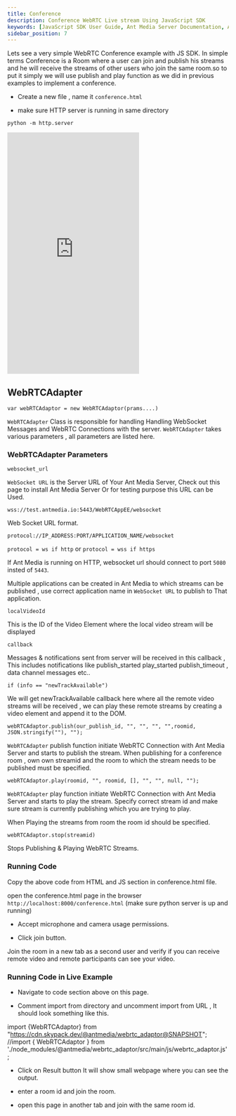 ```yaml
---
title: Conference
description: Conference WebRTC Live stream Using JavaScript SDK 
keywords: [JavaScript SDK User Guide, Ant Media Server Documentation, Ant Media Server Tutorials]
sidebar_position: 7
---
```


Lets see a very simple WebRTC Conference example with JS SDK.
In simple terms Conference is a Room where a user can join and publish his streams and he will receive the streams of other users who join the same room.so to put it simply we will use publish and play function as we did in previous examples to implement a conference.

- Create a new file , name it `conference.html`

- make sure HTTP server is running in same directory

```
python -m http.server
```

<iframe height="550" style={{ width: '100%' }}  scrolling="no" title="Conference" src="https://codepen.io/USAMAWIZARD/embed/JoPzLgX?default-tab=js&editable=true" frameborder="no" loading="lazy" allowtransparency="true" allowfullscreen="true">
  See the Pen <a href="https://codepen.io/USAMAWIZARD/pen/JoPzLgX">
  Conference</a> by USAMA (<a href="https://codepen.io/USAMAWIZARD">@USAMAWIZARD</a>)
  on <a href="https://codepen.io">CodePen</a>.
</iframe>

## WebRTCAdapter

```
var webRTCAdaptor = new WebRTCAdaptor(prams....)
```

`WebRTCAdapter` Class is responsible for handling Handling WebSocket Messages and WebRTC Connections with the server.
`WebRTCAdapter` takes various parameters , all parameters are listed here. 

### WebRTCAdapter Parameters

```
websocket_url
```

`WebSocket URL` is the Server URL of Your Ant Media Server, Check out this page to install Ant Media Server Or for testing purpose this URL can be Used. 

`wss://test.antmedia.io:5443/WebRTCAppEE/websocket`

Web Socket URL format.
```
protocol://IP_ADDRESS:PORT/APPLICATION_NAME/websocket
```

`protocol = ws if http` or
`protocol = wss if https`

If Ant Media is running on HTTP, websocket url should connect to port `5080` insted of `5443`.

Multiple applications can be created in Ant Media to which streams can be published , use correct application name in `WebSocket URL` to publish to That application.

```
localVideoId
```

This is the ID of the Video Element where the local video stream will be displayed

```
callback
```

Messages & notifications sent from server will be received in this callback , This includes notifications like publish_started play_started publish_timeout , data channel messages etc..

 `if (info == "newTrackAvailable")` 

We will get newTrackAvailable callback here where all the remote video streams will be received , we can play these remote streams by creating a video element and append it to the DOM.

```
webRTCAdaptor.publish(our_publish_id, "", "", "", "",roomid, JSON.stringify(""), "");
```

 `WebRTCAdapter` publish function initiate  WebRTC Connection with Ant Media Server and starts to publish the stream.
When publishing for a conference room , own own streamid and the room to which the stream needs to be published must be specified. 

```
webRTCAdaptor.play(roomid, "", roomid, [], "", "", null, "");
```

 `WebRTCAdapter` play function initiate  WebRTC Connection with Ant Media Server and starts to play the stream. Specify correct stream id and make sure stream is currently publishing which you are trying to play. 

When Playing the streams from room the room id should be specified.

```
webRTCAdaptor.stop(streamid)
```
Stops Publishing & Playing WebRTC Streams.


### Running Code

Copy the above code from HTML and JS section in  conference.html file.

open the conference.html page in the browser `http://localhost:8000/conference.html`  (make sure python server is up and running)

 - Accept microphone and camera usage permissions.

 - Click join button.

Join the room in a new tab as a second user and verify if you can receive remote video and remote participants can see your video.

### Running Code in Live Example

- Navigate to code section above on this page.

- Comment import from directory and uncomment import from URL , It should look something like this.

import {WebRTCAdaptor} from "https://cdn.skypack.dev/@antmedia/webrtc_adaptor@SNAPSHOT";
//import { WebRTCAdaptor } from './node_modules/@antmedia/webrtc_adaptor/src/main/js/webrtc_adaptor.js';

- Click on Result button It will show small webpage where you can see the output.

- enter a room id and join the room.

- open this page in another tab and join with the same room id.
